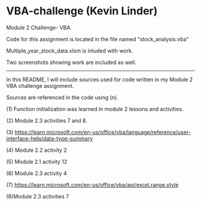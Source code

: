 # VBA-challenge (Kevin Linder)
Module 2 Challenge- VBA


Code for this assignment is located in the file named "stock_analysis.vba"


Multiple_year_stock_data.xlsm is inluded with work.

Two screenshots showing work are included as well.


-----------------------------------------------------------

In this README, I will include sources used for code written in my Module 2 VBA challenge assignment. 

Sources are referenced in the code using (n).

(1) Function initialization was learned in module 2 lessons and activities.

(2) Module 2.3 activities 7 and 8.

(3) https://learn.microsoft.com/en-us/office/vba/language/reference/user-interface-help/data-type-summary

(4) Module 2.2 activity 2

(5) Module 2.1 activity 12

(6) Module 2.3 activity 4

(7) https://learn.microsoft.com/en-us/office/vba/api/excel.range.style

(8)Module 2.3 activities 7

